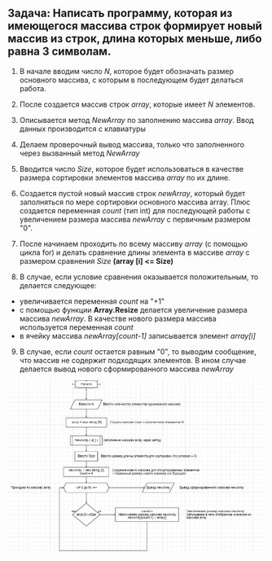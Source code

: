 ## Задача: Написать программу, которая из имеющегося массива строк формирует новый массив из строк, длина которых меньше, либо равна 3 символам.

1. В начале вводим число *N*, которое будет обозначать размер основного массива, с которым в последующем будет делаться работа.

2. После создается массив строк *array*, которые имеет *N* элементов.

3. Описывается метод *NewArray* по заполнению массива *array*.
Ввод данных производится с клавиатуры

4. Делаем проверочный вывод массива, только что заполненного через вызванный метод *NewArray*

5. Вводится число *Size*, которое будет использоваться в качестве размера сортировки элементов массива *array* по их длине. 

6. Создается пустой новый массив строк *newArray*, который будет заполняться по мере сортировки основного массива array.
Плюс создается переменная *count* (тип int) для последующей работы с увеличением размера массива *newArray* с первичным размером "0".

7. После начинаем проходить по всему массиву *array* (c помощью цикла for) и делать сравнение длины элемента в массиве *array* с размером сравнения *Size* **(array [i] <= Size)**

8. В случае, если условие сравнения оказывается положительным, то делается следующее:
* увеличивается переменная *count* на "+1"
* с помощью функции **Array.Resize** делается увеличение размера массива *newArray*. В качестве нового размера массива используется переменная *count*
* в ячейку массива *newArray[count-1]* записывается элемент *array[i]*

9. В случае, если *count* остается равным "0", то выводим сообщение, что массив не содержит подходящих элементов.
В ином случае делается вывод нового сформированного массива *newArray*

![Image alt](https://github.com/AlexBoriskov/Final_Task/blob/main/Блок-схема.png)
